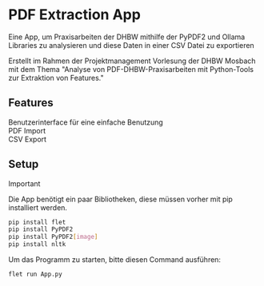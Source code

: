 # PDF Extraction App
Eine App, um Praxisarbeiten der DHBW mithilfe der PyPDF2 und Ollama Libraries zu analysieren und diese Daten in einer CSV Datei zu exportieren

Erstellt im Rahmen der Projektmanagement Vorlesung der DHBW Mosbach mit dem Thema "Analyse von PDF-DHBW-Praxisarbeiten mit Python-Tools zur Extraktion von Features."

## Features
Benutzerinterface für eine einfache Benutzung   
PDF Import  
CSV Export    

## Setup
> [!IMPORTANT]
> Die App benötigt ein paar Bibliotheken, diese müssen vorher mit pip installiert werden.

```bash
pip install flet
pip install PyPDF2
pip install PyPDF2[image]
pip install nltk
```

Um das Programm zu starten, bitte diesen Command ausführen:
```bash
flet run App.py
```